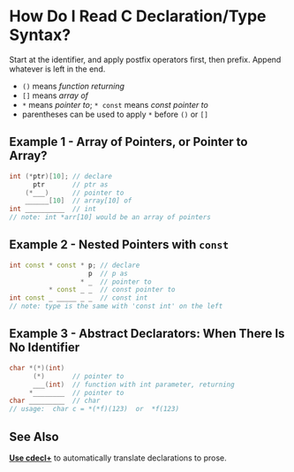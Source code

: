 # How Do I Read C Declaration/Type Syntax?

Start at the identifier, and apply postfix operators first, then prefix.
Append whatever is left in the end.
- `()` means *function returning*
- `[]` means *array of*
- `*` means *pointer to*; `* const` means *const pointer to*
- parentheses can be used to apply `*` before `()` or `[]`

## Example 1 - Array of Pointers, or Pointer to Array?
```cpp
int (*ptr)[10]; // declare
      ptr       // ptr as
    (*___)      // pointer to
    ______[10]  // array[10] of
int __________  // int
// note: int *arr[10] would be an array of pointers
```

## Example 2 - Nested Pointers with `const`
```cpp
int const * const * p; // declare
                    p  // p as
                  * _  // pointer to
          * const _ _  // const pointer to
int const _ _____ _ _  // const int
// note: type is the same with 'const int' on the left
```

## Example 3 - Abstract Declarators: When There Is No Identifier
```cpp
char *(*)(int)
      (*)       // pointer to
      ___(int)  // function with int parameter, returning
     *________  // pointer to
char _________  // char
// usage:  char c = *(*f)(123)  or  *f(123)
```

## See Also

**[Use cdecl+](https://cdecl.plus/?q=int%20(*ptr)%5B10%5D;)** to automatically
translate declarations to prose.

